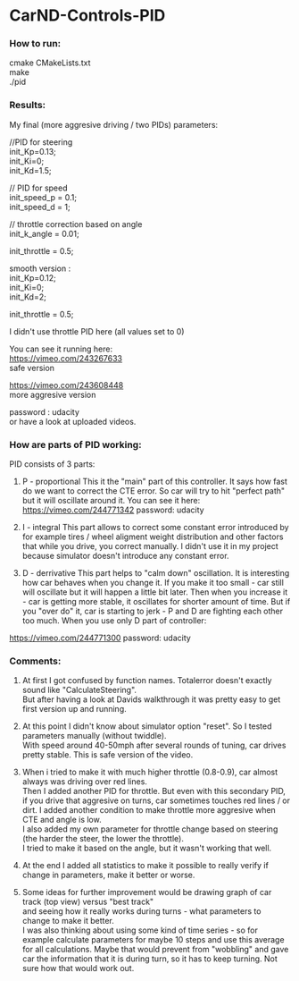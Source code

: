 # CarND-Controls-PID

### How to run:
cmake CMakeLists.txt  
make  
./pid  

### Results:
My final (more aggresive driving / two PIDs) parameters:  

//PID for steering  
init_Kp=0.13;  
init_Ki=0;  
init_Kd=1.5;  

// PID for speed  
init_speed_p = 0.1;   
init_speed_d = 1;   

// throttle correction based on angle  
init_k_angle = 0.01;  

init_throttle = 0.5;  


smooth version :  
init_Kp=0.12;  
init_Ki=0;  
init_Kd=2;  

init_throttle = 0.5;  

I didn't use throttle PID here (all values set to 0)  


You can see it running here:  
https://vimeo.com/243267633  
safe version  

https://vimeo.com/243608448  
more aggresive version  

password : udacity  
or have a look at uploaded videos.   


### How are parts of PID working:
PID consists of 3 parts: 
1) P - proportional
This it the "main" part of this controller. It says how fast do we want to correct the CTE error. 
So car will try to hit "perfect path" but it will oscillate around it. 
You can see it here:
https://vimeo.com/244771342
password: udacity


2) I - integral
This part allows to correct some constant error introduced by for example tires / wheel aligment
weight distribution and other factors that while you drive, you correct manually. 
I didn't use it in my project because simulator doesn't introduce any constant error.


3) D - derrivative
This part helps to "calm down" oscillation. It is interesting how car behaves when you change it.
If you make it too small - car still will oscillate but it will happen a little bit later.
Then when you increase it - car is getting more stable, it oscillates for shorter amount of time.
But if you "over do" it, car is starting to jerk - P and D are fighting each other too much.
When you use only D part of controller:

https://vimeo.com/244771300
password: udacity



### Comments:
1) At first I got confused by function names. Totalerror doesn't exactly sound like "CalculateSteering".  
But after having a look at Davids walkthrough it was pretty easy to get first version up and running.   

2) At this point I didn't know about simulator option "reset". So I tested parameters manually (without twiddle).  
With speed around 40-50mph after several rounds of tuning, car drives pretty stable. This is safe version of the video.  

3) When i tried to make it with much higher throttle (0.8-0.9), car almost always was driving over red lines.  
Then I added another PID for throttle. But even with this secondary PID, if you drive that aggresive on turns, car sometimes 
touches red lines / or dirt. I added another condition to make throttle more aggresive when CTE and angle is low.   
I also added my own parameter for throttle change based on steering (the harder the steer, the lower the throttle).  
I tried to make it based on the angle, but it wasn't working that well. 

4) At the end I added all statistics to make it possible to really verify if change in parameters, make it better or worse.   

5) Some ideas for further improvement would be drawing graph of car track (top view) versus "best track"   
and seeing how it really works during turns - what parameters to change to make it better.   
I was also thinking about using some kind of time series - so for example calculate parameters for maybe 10 steps and use this average
for all calculations. Maybe that would prevent from "wobbling" and gave car the information that it is during turn, so it has to keep
turning. Not sure how that would work out.   








 
 
